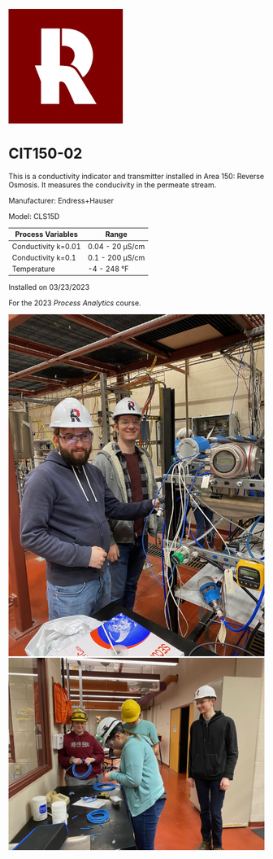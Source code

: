 ![RHITlogo](https://raw.githubusercontent.com/henthornlab/CIT150-02/main/RHITlogo.png)
# CIT150-02
This is a conductivity indicator and transmitter installed in Area 150: Reverse Osmosis. It measures the conducivity in the permeate stream.

Manufacturer: Endress+Hauser

Model: CLS15D

| Process Variables      | Range | 
| ----------- | ----------- |
| Conductivity k=0.01     | 0.04 - 20 µS/cm       |
| Conductivity k=0.1  | 0.1 - 200 µS/cm        |
|Temperature| -4 - 248 °F|

Installed on 03/23/2023

For the 2023 *Process Analytics* course.

![Photo 1](https://raw.githubusercontent.com/henthornlab/CIT150-02/main/cit150-02-install-1.jpeg)
![Photo 2](https://raw.githubusercontent.com/henthornlab/CIT150-02/main/cit150-02-install-4.jpeg)

